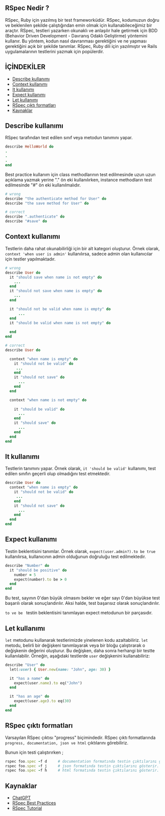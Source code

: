 ## RSpec Nedir ?

RSpec, Ruby için yazılmış bir test frameworküdür. RSpec, kodumuzun doğru ve beklenilen şekilde çalıştığından emin olmak için kullanabileceğimiz bir araçtır. RSpec, testleri yazarken okunaklı ve anlaşılır hale getirmek için BDD (Behavior Driven Development - Davranış Odaklı Geliştirme) yöntemini kullanır. Bu yöntem, kodun nasıl davranması gerektiğini ve ne yapması gerektiğini açık bir şekilde tanımlar. RSpec, Ruby dili için yazılmıştır ve Rails uygulamalarının testlerini yazmak için popülerdir.

## İÇİNDEKİLER

* [Describe kullanımı](#describe-kullanımı)
* [Context kullanımı](#context-kullanımı)
* [It kullanımı](#it-kullanımı)
* [Expect kullanımı](#expect-kullanımı)
* [Let kullanımı](#let-kullanımı)
* [RSpec çıktı formatları](#rspec-çıktı-formatları)
* [Kaynaklar](#kaynaklar)




## Describe kullanımı

RSpec tarafından test edilen sınıf veya metodun tanımını yapar. 
```ruby
describe HelloWorld do
.
.
.
end
```
Best practice kullanım için class methodlarının test edilmesinde uzun uzun açıklama yazmak yerine "." ön eki kullanılırken, instance methodların test edilmesinde "#" ön eki kullanılmalıdır.

```ruby
# wrong
describe "the authenticate method for User" do
describe "the save method for User" do

# correct
describe ".authenticate" do
describe "#save" do
```

## Context kullanımı

Testlerin daha rahat okunabilirliği için bir alt kategori oluşturur. Örnek olarak, `context 'when user is admin'` kullanılırsa, sadece admin olan kullanıcılar için testler yapılmaktadır.

```ruby
# wrong
describe User do
  it "should save when name is not empty" do
    ...
  end
  it "should not save when name is empty" do
    ...
  end

  it "should not be valid when name is empty" do
	  ...
  end
  it "should be valid when name is not empty" do
    
  end
end

# correct
describe User do

  context "when name is empty" do
    it "should not be valid" do
     ...
    end
    it "should not save" do
      ...
    end
  end

  context "when name is not empty" do
    
    it "should be valid" do
      ...
    end
    it "should save" do
      ...
    end
  end
end
```

## It kullanımı

Testlerin tanımını yapar. Örnek olarak, `it 'should be valid'` kullanımı, test edilen sınıfın geçerli olup olmadığını test etmektedir.

```ruby
describe User do
  context "when name is empty" do
    it "should not be valid" do
     ...
    end
    it "should not save" do
      ...
    end
  end
end
```

## Expect kullanımı

Testin beklentisini tanımlar. Örnek olarak, `expect(user.admin?).to be true` kullanılırsa, kullanıcının admin olduğunun doğruluğu test edilmektedir.

```ruby
describe "Number" do
  it "should be positive" do
    number = 5
    expect(number).to be > 0
  end
end
```
Bu test, sayının 0'dan büyük olmasını bekler ve eğer sayı 0'dan büyükse test başarılı olarak sonuçlandırılır. Aksi halde, test başarısız olarak sonuçlandırılır.

`to ve be ` testin beklentisini tanımlayan expect metodunun bir parçasıdır.

## Let kullanımı

`let` metodunu kullanarak testlerimizde yinelenen kodu azaltabiliriz. `let` metodu, belirli bir değişkeni tanımlayarak veya bir bloğu çalıştırarak o değişkenin değerini oluşturur. Bu değişken, daha sonra herhangi bir testte kullanılabilir. Örneğin, aşağıdaki testlerde `user` değişkenini kullanabiliriz:

```ruby
describe "User" do
  let(:user) { User.new(name: "John", age: 30) }

  it "has a name" do
    expect(user.name).to eq("John")
  end

  it "has an age" do
    expect(user.age).to eq(30)
  end
end
```

## RSpec çıktı formatları

Varsayılan RSpec çıktısı "progress" biçimindedir. RSpec çıktı formatlarında `progress, documentation, json ve html` çıktılarını görebiliriz.

Bunun için testi çalıştırırken ;


```ruby
rspec foo.spec -f d 	# documentation formatında testin çıktılarını gösterir.
rspec foo.spec -f j 	# json formatında testin çıktılarını gösterir.
rspec foo.spec -f h     # html formatında testin çıktılarını gösterir.
```

## Kaynaklar

* [ChatGPT](https://chat.openai.com)
* [RSpec Best Practices](https://github.com/abinoda/rspec-best-practices/edit/master/readme.md)
* [RSpec Tutorial](https://www.rubyguides.com/2018/07/rspec-tutorial/)




